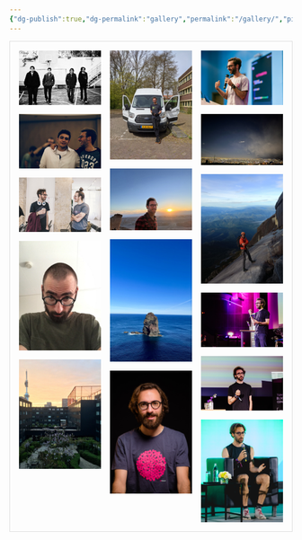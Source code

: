 ```yaml
---
{"dg-publish":true,"dg-permalink":"gallery","permalink":"/gallery/","pinned":true,"contentClasses":"gallery","created":"2024-03-30T16:43:00.000+00:00","updated":"2025-02-22T15:24:27.346+00:00"}
---
```


<div class="grid">

<img src="/img/user/resources/gallery/17B169E1-209F-4C39-83C9-4810D4B8D3A1_1_105_c.jpeg">

<img src="/img/user/resources/ABA157ED-A059-4945-B372-E9B3D2313712_1_105_c.jpeg">

<img src="/img/user/resources/EE4971E9-0D17-4A87-9FDA-86191F4912FE_1_105_c.jpeg">

<img src="/img/user/resources/F2CCDF96-4F2B-415B-992B-9EC384FB8C78_1_105_c.jpeg">

<img src="/img/user/resources/D2996410-F66B-499D-8A01-C9956F0153A2_1_105_c.jpeg">

<img src="/img/user/resources/99D6C606-4DC3-4039-B39A-05E1131FA71E_1_105_c.jpeg">

<img src="/img/user/resources/6222AA52-170A-4387-A5DB-CE48778079CB_1_105_c.jpeg">

<img src="/img/user/resources/A1D93698-E621-4D71-B225-342AFED068B4_1_105_c.jpeg">

<img src="/img/user/resources/B734C666-5548-400F-B9EA-E96CFC9B4970_1_105_c.jpeg">

<img src="/img/user/resources/gallery/7AA2AC17-2BD5-4DE8-8D0F-AC53E298221A_1_105_c.jpeg">

<img src="/img/user/resources/gallery/EE3FFCD5-D5BD-4434-80C0-145C0D6D46BD_1_105_c.jpeg">

<img src="/img/user/resources/E0268449-59F0-4A1E-B5F6-6558224B4E20_1_105_c.jpeg">

<img src="/img/user/resources/98D2B380-BFBC-4DCA-B695-2CBBC5D8DD7E_1_105_c.jpeg">

<img src="/img/user/resources/7EFA9604-CF4C-43C2-8A88-8C1F317BDA7D_1_105_c.jpeg">

<img src="/img/user/resources/A5018EFD-7BD0-4FC3-A323-E0749DBDD57B.jpeg">

</div>

  
  

<style>

  

.grid {

border: 1px solid #ddd;

column-count: 4;

column-gap: 1rem;

padding: 1rem;

}

  

@media (max-width: 1200px) {

.grid {

column-count: 3;

}

}

  

@media (max-width: 800px) {

.grid {

column-count: 2;

}

}

  

@media (max-width: 400px) {

.grid {

column-count: 1;

}

}

  

/* Only target images that come after #start within .grid */

.grid img {

width: 100%;

height: auto;

margin-bottom: 1rem;

display: block;

cursor: pointer;

transition: opacity 0.3s ease;

}

  

.grid img:hover {

opacity: 0.9;

}

  

/* Modal styles */

.modal {

display: none;

position: fixed;

top: 0;

left: 0;

right: 0;

bottom: 0;

background: rgba(0, 0, 0, 0.9);

z-index: 1000;

padding: 2rem;

box-sizing: border-box;

}

  

.modal.active {

display: flex;

justify-content: center;

align-items: center;

}

  

.modal img {

max-width: 90%;

max-height: 90vh;

object-fit: contain;

}

  

.close-button {

position: absolute;

top: 1rem;

right: 1rem;

background: white;

border: none;

width: 2rem;

height: 2rem;

border-radius: 50%;

cursor: pointer;

display: flex;

align-items: center;

justify-content: center;

font-size: 1.2rem;

font-weight: bold;

}

  

.close-button:hover {

background: #eee;

}

</style>

  

<script>

// Create modal elements

const modal = document.createElement('div');

modal.className = 'modal';

const modalImg = document.createElement('img');

const closeButton = document.createElement('button');

closeButton.className = 'close-button';

closeButton.innerHTML = '×';

modal.appendChild(modalImg);

modal.appendChild(closeButton);

document.body.appendChild(modal);

  

// Add click handlers only to gallery images after #start

document.querySelectorAll('.grid img').forEach(img => {

img.addEventListener('click', () => {

modalImg.src = img.src;

modal.classList.add('active');

});

});

  

// Close modal when clicking close button or outside the image

closeButton.addEventListener('click', () => {

modal.classList.remove('active');

});

  

modal.addEventListener('click', (e) => {

if (e.target === modal) {

modal.classList.remove('active');

}

});

  

// Close modal with escape key

document.addEventListener('keydown', (e) => {

if (e.key === 'Escape' && modal.classList.contains('active')) {

modal.classList.remove('active');

}

});

</script>
